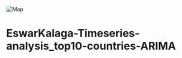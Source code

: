 ![Map](https://user-images.githubusercontent.com/49823170/132141051-56410e89-2bd7-4316-b73e-a55a702dc59b.JPG)
# EswarKalaga-Timeseries-analysis_top10-countries-ARIMA
